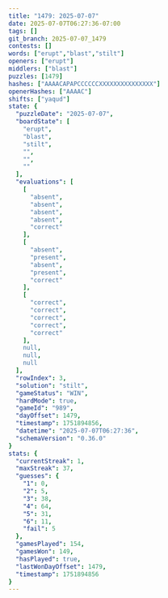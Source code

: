 ```yaml
---
title: "1479: 2025-07-07"
date: 2025-07-07T06:27:36-07:00
tags: []
git_branch: 2025-07-07_1479
contests: []
words: ["erupt","blast","stilt"]
openers: ["erupt"]
middlers: ["blast"]
puzzles: [1479]
hashes: ["AAAACAPAPCCCCCCXXXXXXXXXXXXXXX"]
openerHashes: ["AAAAC"]
shifts: ["yaqud"]
state: {
  "puzzleDate": "2025-07-07",
  "boardState": [
    "erupt",
    "blast",
    "stilt",
    "",
    "",
    ""
  ],
  "evaluations": [
    [
      "absent",
      "absent",
      "absent",
      "absent",
      "correct"
    ],
    [
      "absent",
      "present",
      "absent",
      "present",
      "correct"
    ],
    [
      "correct",
      "correct",
      "correct",
      "correct",
      "correct"
    ],
    null,
    null,
    null
  ],
  "rowIndex": 3,
  "solution": "stilt",
  "gameStatus": "WIN",
  "hardMode": true,
  "gameId": "989",
  "dayOffset": 1479,
  "timestamp": 1751894856,
  "datetime": "2025-07-07T06:27:36",
  "schemaVersion": "0.36.0"
}
stats: {
  "currentStreak": 1,
  "maxStreak": 37,
  "guesses": {
    "1": 0,
    "2": 5,
    "3": 38,
    "4": 64,
    "5": 31,
    "6": 11,
    "fail": 5
  },
  "gamesPlayed": 154,
  "gamesWon": 149,
  "hasPlayed": true,
  "lastWonDayOffset": 1479,
  "timestamp": 1751894856
}
---
```

<!-- more -->
